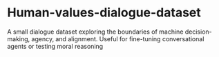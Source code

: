 # Human-values-dialogue-dataset
A small dialogue dataset exploring the boundaries of machine decision-making, agency, and alignment. Useful for fine-tuning conversational agents or testing moral reasoning
